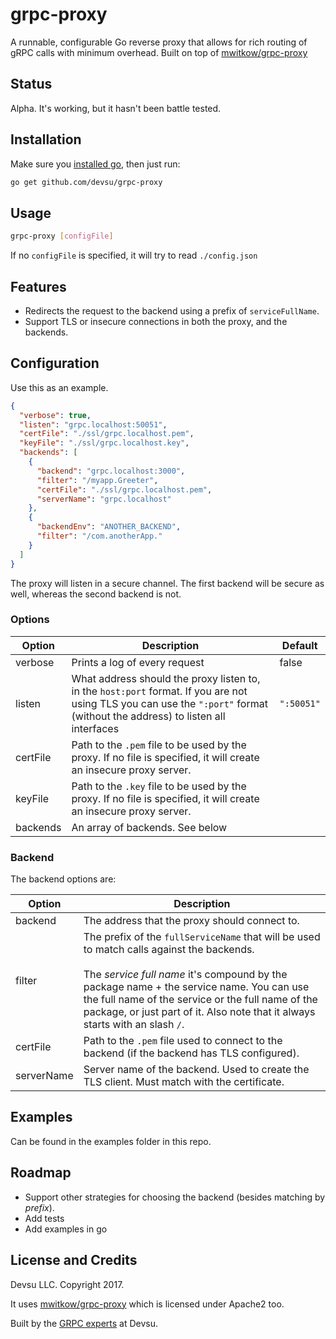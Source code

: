 # grpc-proxy
A runnable, configurable Go reverse proxy that allows for rich routing of gRPC calls with minimum overhead. Built on top of [mwitkow/grpc-proxy](https://github.com/mwitkow/grpc-proxy)

## Status

Alpha. It's working, but it hasn't been battle tested.

## Installation

Make sure you [installed go](https://golang.org/doc/install), then just run:

```bash
go get github.com/devsu/grpc-proxy
```

## Usage

```bash
grpc-proxy [configFile]
```

If no `configFile` is specified, it will try to read `./config.json`
 
## Features

- Redirects the request to the backend using a prefix of `serviceFullName`.
- Support TLS or insecure connections in both the proxy, and the backends.
 
## Configuration

Use this as an example.

```json
{
  "verbose": true,
  "listen": "grpc.localhost:50051",
  "certFile": "./ssl/grpc.localhost.pem",
  "keyFile": "./ssl/grpc.localhost.key",
  "backends": [
    {
      "backend": "grpc.localhost:3000",
      "filter": "/myapp.Greeter",
      "certFile": "./ssl/grpc.localhost.pem",
      "serverName": "grpc.localhost"
    },
    {
      "backendEnv": "ANOTHER_BACKEND",
      "filter": "/com.anotherApp."
    }
  ]
}
```

The proxy will listen in a secure channel. The first backend will be secure as well, whereas the second backend is not.

### Options

| Option | Description | Default |
|--------|-------------|---------|
| verbose | Prints a log of every request | false |
| listen  | What address should the proxy listen to, in the `host:port` format. If you are not using TLS you can use the `":port"` format (without the address) to listen all interfaces | `":50051"` |
| certFile | Path to the `.pem` file to be used by the proxy. If no file is specified, it will create an insecure proxy server. | |
| keyFile  | Path to the `.key` file to be used by the proxy. If no file is specified, it will create an insecure proxy server. | |
| backends | An array of backends. See below | |

### Backend 

The backend options are:

| Option | Description |
|--------|-------------|
| backend | The address that the proxy should connect to. |
| filter  | The prefix of the `fullServiceName` that will be used to match calls against the backends. <br><br> The *service full name* it's compound by the package name + the service name. You can use the full name of the service or the full name of the package, or just part of it. Also note that it always starts with an slash `/`.|
| certFile | Path to the `.pem` file used to connect to the backend (if the backend has TLS configured). |
| serverName | Server name of the backend. Used to create the TLS client. Must match with the certificate. |

## Examples

Can be found in the examples folder in this repo.

## Roadmap

- Support other strategies for choosing the backend (besides matching by *prefix*).
- Add tests
- Add examples in go

## License and Credits

Devsu LLC. Copyright 2017. 

It uses [mwitkow/grpc-proxy](https://github.com/mwitkow/grpc-proxy) which is licensed under Apache2 too.

Built by the [GRPC experts](https://devsu.com) at Devsu.